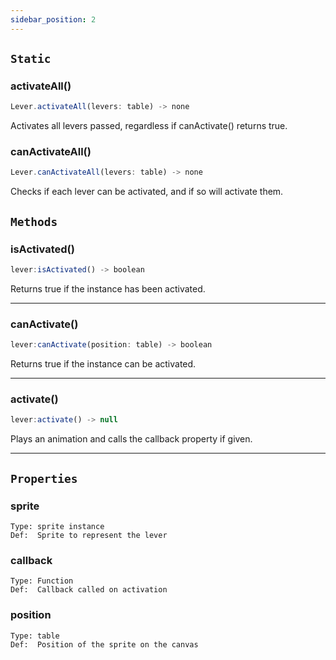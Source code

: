 ```yaml
---
sidebar_position: 2
---
```


## `Static`

### activateAll()

```js
Lever.activateAll(levers: table) -> none
```

Activates all levers passed, regardless if canActivate() returns true.

### canActivateAll()
```js
Lever.canActivateAll(levers: table) -> none
```

Checks if each lever can be activated, and if so will activate them.

## `Methods`

### isActivated()

```js
lever:isActivated() -> boolean
```

Returns true if the instance has been activated.

---

### canActivate()

```js
lever:canActivate(position: table) -> boolean
```

Returns true if the instance can be activated.

---

### activate()

```js
lever:activate() -> null
```

Plays an animation and calls the callback property if given.

---

## `Properties`

### sprite
    Type: sprite instance
    Def:  Sprite to represent the lever

### callback
    Type: Function
    Def:  Callback called on activation

### position
    Type: table
    Def:  Position of the sprite on the canvas


